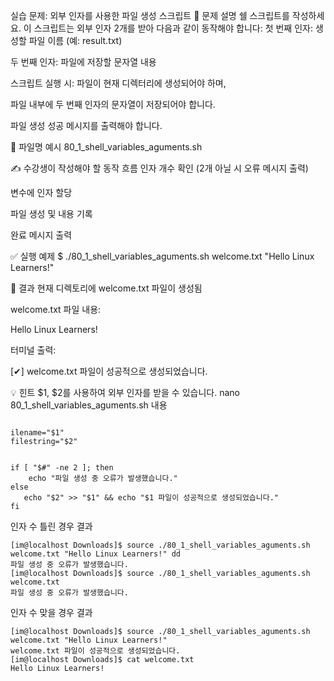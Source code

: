 실습 문제: 외부 인자를 사용한 파일 생성 스크립트
📘 문제 설명
쉘 스크립트를 작성하세요. 이 스크립트는 외부 인자 2개를 받아 다음과 같이 동작해야 합니다:
첫 번째 인자: 생성할 파일 이름 (예: result.txt)


두 번째 인자: 파일에 저장할 문자열 내용


스크립트 실행 시:
파일이 현재 디렉터리에 생성되어야 하며,


파일 내부에 두 번째 인자의 문자열이 저장되어야 합니다.


파일 생성 성공 메시지를 출력해야 합니다.



📄 파일명 예시
80_1_shell_variables_aguments.sh

✍️ 수강생이 작성해야 할 동작 흐름
인자 개수 확인 (2개 아닐 시 오류 메시지 출력)


변수에 인자 할당


파일 생성 및 내용 기록


완료 메시지 출력



✅ 실행 예제
$ ./80_1_shell_variables_aguments.sh welcome.txt "Hello Linux Learners!"

📂 결과
현재 디렉토리에 welcome.txt 파일이 생성됨


welcome.txt 파일 내용:


Hello Linux Learners!

터미널 출력:


[✔] welcome.txt 파일이 성공적으로 생성되었습니다.


💡 힌트
$1, $2를 사용하여 외부 인자를 받을 수 있습니다.
nano 80_1_shell_variables_aguments.sh 내용

```shell

ilename="$1"
filestring="$2"


if [ "$#" -ne 2 ]; then
    echo "파일 생성 중 오류가 발생했습니다."
else
   echo "$2" >> "$1" && echo "$1 파일이 성공적으로 생성되었습니다."
fi
```

인자 수 틀린 경우 결과
```shell
[im@localhost Downloads]$ source ./80_1_shell_variables_aguments.sh welcome.txt "Hello Linux Learners!" dd
파일 생성 중 오류가 발생했습니다.
[im@localhost Downloads]$ source ./80_1_shell_variables_aguments.sh welcome.txt 
파일 생성 중 오류가 발생했습니다.
```

인자 수 맞을 경우 결과
```shell
[im@localhost Downloads]$ source ./80_1_shell_variables_aguments.sh welcome.txt "Hello Linux Learners!"
welcome.txt 파일이 성공적으로 생성되었습니다.
[im@localhost Downloads]$ cat welcome.txt 
Hello Linux Learners!
```
